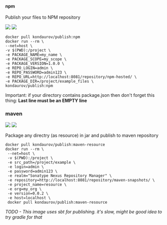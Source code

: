 #### npm

Publish your files to NPM repository

[![](https://images.microbadger.com/badges/image/kondaurov/publish:npm.svg)](https://microbadger.com/images/kondaurov/publish:npm "Get your own image badge on microbadger.com")
[![](https://images.microbadger.com/badges/version/kondaurov/publish:npm.svg)](https://microbadger.com/images/kondaurov/publish:npm "Get your own version badge on microbadger.com")

	docker pull kondaurov/publish:npm
	docker run --rm \
	--net=host \
	-v $(PWD):/project \
    -e PACKAGE_NAME=my_name \
	-e PACKAGE_SCOPE=my_scope \
	-e PACKAGE_VERSION=1.0.0 \
	-e REPO_LOGIN=admin \
	-e REPO_PASSWORD=admin123 \
	-e REPO_URL=http://localhost:8081/repository/npm-hosted/ \
	-e PACKAGE_DIR=/project/example_files \
	kondaurov/publish:npm

Important:
if your directory contains package.json then don't forget this thing: **Last line must be an EMPTY line**

### maven

[![](https://images.microbadger.com/badges/image/kondaurov/publish:maven.svg)](https://microbadger.com/images/kondaurov/publish:maven "Get your own image badge on microbadger.com")
[![](https://images.microbadger.com/badges/version/kondaurov/publish:maven.svg)](https://microbadger.com/images/kondaurov/publish:maven "Get your own version badge on microbadger.com")

Package any directry (as resource) in jar and publish to maven repository

    docker pull kondaurov/publish:maven-resource
	docker run --rm \
	 --net=host \
	 -v $(PWD):/project \
	 -e src_path=/project/example \
	 -e login=admin \
	 -e password=admin123 \
	 -e realm="Sonatype Nexus Repository Manager" \
	 -e repository=http://localhost:8081/repository/maven-snapshots/ \
	 -e project_name=resource \
	 -e org=my_org \
	 -e version=0.0.2 \
	 -e host=localhost \
	 docker pull kondaurov/publish:maven-resource

 *TODO - This image uses sbt for publishing. it's slow, might be good idea to try gradle for that*
